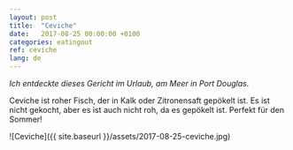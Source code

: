 ```yaml
---
layout: post
title:  "Ceviche"
date:   2017-08-25 00:00:00 +0100
categories: eatingout
ref: ceviche
lang: de
---
```


*Ich entdeckte dieses Gericht im Urlaub, am Meer in Port Douglas.*

Ceviche ist roher Fisch, der in Kalk oder Zitronensaft gepökelt ist. Es ist nicht gekocht, aber es ist auch nicht roh, da es gepökelt ist. Perfekt für den Sommer!

![Ceviche]({{ site.baseurl }}/assets/2017-08-25-ceviche.jpg)
